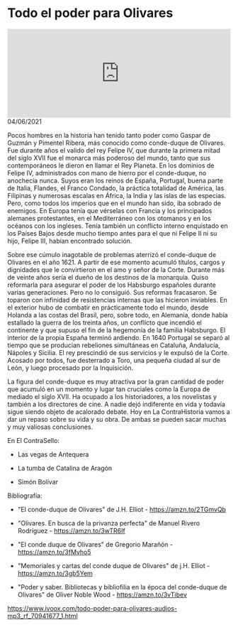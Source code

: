 # Todo el poder para Olivares
<iframe id='audio_88903085' frameborder='0' allowfullscreen='' scrolling='no' height='200' style='width:100%;' src='https://www.ivoox.com/player_ej_70941677_6_1.html' loading='lazy'></iframe>04/06/2021

Pocos hombres en la historia han tenido tanto poder como Gaspar de Guzmán y Pimentel Ribera, más conocido como conde-duque de Olivares. Fue durante años el valido del rey Felipe IV, que durante la primera mitad del siglo XVII fue el monarca más poderoso del mundo, tanto que sus contemporáneos le dieron en llamar el Rey Planeta. En los dominios de Felipe IV, administrados con mano de hierro por el conde-duque, no anochecía nunca. Suyos eran los reinos de España, Portugal, buena parte de Italia, Flandes, el Franco Condado, la práctica totalidad de América, las Filipinas y numerosas escalas en África, la India y las islas de las especias. Pero, como todos los imperios que en el mundo han sido, iba sobrado de enemigos. En Europa tenía que vérselas con Francia y los principados alemanes protestantes, en el Mediterráneo con los otomanos y en los océanos con los ingleses. Tenía también un conflicto interno enquistado en los Países Bajos desde mucho tiempo antes para el que ni Felipe II ni su hijo, Felipe III, habían encontrado solución.  

 Sobre ese cúmulo inagotable de problemas aterrizó el conde-duque de Olivares en el año 1621. A partir de ese momento acumuló títulos, cargos y dignidades que le convirtieron en el amo y señor de la Corte. Durante más de veinte años sería el dueño de los destinos de la monarquía. Quiso reformarla para asegurar el poder de los Habsburgo españoles durante varias generaciones. Pero no lo consiguió. Sus reformas fracasaron. Se toparon con infinidad de resistencias internas que las hicieron inviables. En el exterior hubo de combatir en prácticamente todo el mundo, desde Holanda a las costas del Brasil, pero, sobre todo, en Alemania, donde había estallado la guerra de los treinta años, un conflicto que incendió el continente y que supuso el fin de la hegemonía de la familia Habsburgo. El interior de la propia España terminó ardiendo. En 1640 Portugal se separó al tiempo que se producían rebeliones simultáneas en Cataluña, Andalucía, Nápoles y Sicilia. El rey prescindió de sus servicios y le expulsó de la Corte. Acosado por todos, fue desterrado a Toro, una pequeña ciudad al sur de León, y luego procesado por la Inquisición.  

 La figura del conde-duque es muy atractiva por la gran cantidad de poder que acumuló en un momento y lugar tan cruciales como la Europa de mediado el siglo XVII. Ha ocupado a los historiadores, a los novelistas y también a los directores de cine. A nadie dejó indiferente en vida y todavía sigue siendo objeto de acalorado debate. Hoy en La ContraHistoria vamos a dar un repaso sobre su vida y su obra. De ambas se pueden sacar muchas y muy valiosas conclusiones.  

 En El ContraSello:

 - Las vegas de Antequera

 - La tumba de Catalina de Aragón

 - Simón Bolívar 

 Bibliografía:

 - "El conde-duque de Olivares" de J.H. Elliot - https://amzn.to/2TGmvQb

 - "Olivares. En busca de la privanza perfecta" de Manuel Rivero Rodríguez - https://amzn.to/3wTR6If

 - "El conde duque de Olivares" de Gregorio Marañón - https://amzn.to/3fMvho5

 - "Memoriales y cartas del conde duque de Olivares" de j.H. Elliot - https://amzn.to/3gb5Yem

 - "Poder y saber. Bibliotecas y bibliofilia en la época del conde-duque de Olivares" de Oliver Noble Wood - https://amzn.to/3vTibev 

 

https://www.ivoox.com/todo-poder-para-olivares-audios-mp3_rf_70941677_1.html
